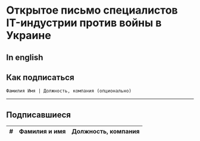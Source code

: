 # Открытое письмо специалистов IT-индустрии против войны в Украине


## In english


## Как подписаться


```
Фамилия Имя | Должность, компания (опционально)
```

***

## Подписавшиеся

| #    | Фамилия и имя                      |  Должность, компания                    |
|------|------------------------------------|-----------------------------------------|
<!-- Signed -->
